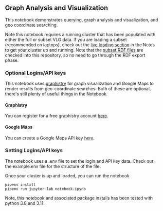 ## Graph Analysis and Visualization

This notebook demonstrates querying, graph analysis and visualization, and geo coordinate searching.

Note this notebook requires a running cluster that has been populated with either the full or subset VLG data. If you are loading a subset (recommended on laptops), check out the [live loading section](https://github.com/dgraph-io/vlg/blob/main/notes/3.%20Data%20Importing.md#live-loading-a-subset) in the Notes to get your cluster up and running. Note that the [subset RDF files](https://github.com/dgraph-io/vlg/tree/main/rdf-subset) are checked into this repository, so no need to go through the RDF export phase.

### Optional Logins/API keys

This notebook uses [graphistry](https://graphistry.com) for graph visualization and Google Maps to render results from geo-coordinate searches. Both of these are optional, there's still plenty of useful things in the Notebook.

#### Graphistry
You can register for a free graphistry account [here](https://hub.graphistry.com/).

#### Google Maps
You can create a Google Maps API key [here](https://developers.google.com/maps/documentation/javascript/get-api-key).

### Setting Logins/API keys
The notebook uses a .env file to set the login and API key data. Check out the example.env file for the structure of the file.

Once your cluster is up and loaded, you can run the notebook

```
pipenv install
pipenv run jupyter lab notebook.ipynb
```

Note, this notebook and associated package installs has been tested with python 3.8 and 3.11.
